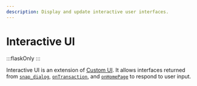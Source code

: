 ```yaml
---
description: Display and update interactive user interfaces.
---
```


# Interactive UI

:::flaskOnly
:::

Interactive UI is an extension of [Custom UI](./custom-ui.md). It allows interfaces returned from [`snap_dialog`](../reference/snaps-api.md#snap_dialog), [`onTransaction`](../reference/entry-points.md#ontransaction), and [`onHomePage`](../reference/entry-points.md#onhomepage) to respond to user input.